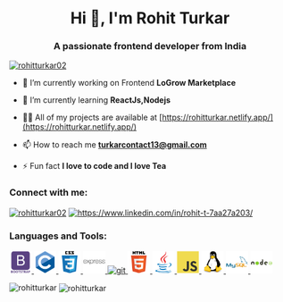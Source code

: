 <h1 align="center">Hi 👋, I'm Rohit Turkar</h1>
<h3 align="center">A passionate frontend developer from India</h3>

<p align="left"> <a href="https://twitter.com/rohitturkar02" target="blank"><img src="https://img.shields.io/twitter/follow/rohitturkar02?logo=twitter&style=for-the-badge" alt="rohitturkar02" /></a> </p>

- 🔭 I’m currently working on Frontend **LoGrow Marketplace**

- 🌱 I’m currently learning **ReactJs,Nodejs**

- 👨‍💻 All of my projects are available at [https://rohitturkar.netlify.app/](https://rohitturkar.netlify.app/)

- 📫 How to reach me **turkarcontact13@gmail.com**

- ⚡ Fun fact **I love to code and I love Tea**

<h3 align="left">Connect with me:</h3>
<p align="left">
<a href="https://twitter.com/rohitturkar02" target="blank"><img align="center" src="https://raw.githubusercontent.com/rahuldkjain/github-profile-readme-generator/master/src/images/icons/Social/twitter.svg" alt="rohitturkar02" height="30" width="40" /></a>
<a href="https://linkedin.com/rohit-t-7aa27a203/" target="blank"><img align="center" src="https://raw.githubusercontent.com/rahuldkjain/github-profile-readme-generator/master/src/images/icons/Social/linked-in-alt.svg" alt="https://www.linkedin.com/in/rohit-t-7aa27a203/" height="30" width="40" /></a>
</p>

<h3 align="left">Languages and Tools:</h3>
<p align="left"> <a href="https://getbootstrap.com" target="_blank"> <img src="https://raw.githubusercontent.com/devicons/devicon/master/icons/bootstrap/bootstrap-plain-wordmark.svg" alt="bootstrap" width="40" height="40"/> </a> <a href="https://www.cprogramming.com/" target="_blank"> <img src="https://raw.githubusercontent.com/devicons/devicon/master/icons/c/c-original.svg" alt="c" width="40" height="40"/> </a> <a href="https://www.w3schools.com/css/" target="_blank"> <img src="https://raw.githubusercontent.com/devicons/devicon/master/icons/css3/css3-original-wordmark.svg" alt="css3" width="40" height="40"/> </a> <a href="https://expressjs.com" target="_blank"> <img src="https://raw.githubusercontent.com/devicons/devicon/master/icons/express/express-original-wordmark.svg" alt="express" width="40" height="40"/> </a> <a href="https://git-scm.com/" target="_blank"> <img src="https://www.vectorlogo.zone/logos/git-scm/git-scm-icon.svg" alt="git" width="40" height="40"/> </a> <a href="https://www.w3.org/html/" target="_blank"> <img src="https://raw.githubusercontent.com/devicons/devicon/master/icons/html5/html5-original-wordmark.svg" alt="html5" width="40" height="40"/> </a> <a href="https://www.java.com" target="_blank"> <img src="https://raw.githubusercontent.com/devicons/devicon/master/icons/java/java-original.svg" alt="java" width="40" height="40"/> </a> <a href="https://developer.mozilla.org/en-US/docs/Web/JavaScript" target="_blank"> <img src="https://raw.githubusercontent.com/devicons/devicon/master/icons/javascript/javascript-original.svg" alt="javascript" width="40" height="40"/> </a> <a href="https://www.linux.org/" target="_blank"> <img src="https://raw.githubusercontent.com/devicons/devicon/master/icons/linux/linux-original.svg" alt="linux" width="40" height="40"/> </a> <a href="https://www.mysql.com/" target="_blank"> <img src="https://raw.githubusercontent.com/devicons/devicon/master/icons/mysql/mysql-original-wordmark.svg" alt="mysql" width="40" height="40"/> </a> <a href="https://nodejs.org" target="_blank"> <img src="https://raw.githubusercontent.com/devicons/devicon/master/icons/nodejs/nodejs-original-wordmark.svg" alt="nodejs" width="40" height="40"/> </a> </p>

<p><img align="left" src="https://github-readme-stats.vercel.app/api/top-langs?username=rohitturkar&show_icons=true&locale=en&layout=compact" alt="rohitturkar" /></p>

<p>&nbsp;<img align="center" src="https://github-readme-stats.vercel.app/api?username=rohitturkar&show_icons=true&locale=en" alt="rohitturkar" /></p>
